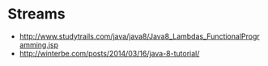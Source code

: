 # Streams
- http://www.studytrails.com/java/java8/Java8_Lambdas_FunctionalProgramming.jsp
- http://winterbe.com/posts/2014/03/16/java-8-tutorial/